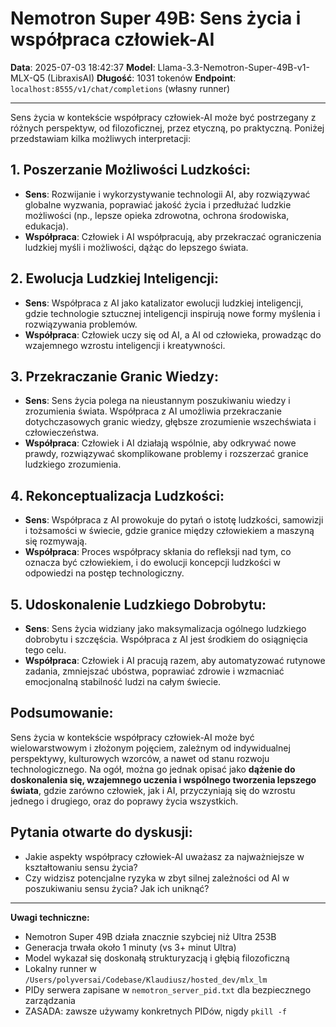# Nemotron Super 49B: Sens życia i współpraca człowiek-AI

**Data**: 2025-07-03 18:42:37
**Model**: Llama-3.3-Nemotron-Super-49B-v1-MLX-Q5 (LibraxisAI)
**Długość**: 1031 tokenów
**Endpoint**: `localhost:8555/v1/chat/completions` (własny runner)

---

Sens życia w kontekście współpracy człowiek-AI może być postrzegany z różnych perspektyw, od filozoficznej, przez etyczną, po praktyczną. Poniżej przedstawiam kilka możliwych interpretacji:

## 1. **Poszerzanie Możliwości Ludzkości**:
- **Sens**: Rozwijanie i wykorzystywanie technologii AI, aby rozwiązywać globalne wyzwania, poprawiać jakość życia i przedłużać ludzkie możliwości (np., lepsze opieka zdrowotna, ochrona środowiska, edukacja).
- **Współpraca**: Człowiek i AI współpracują, aby przekraczać ograniczenia ludzkiej myśli i możliwości, dążąc do lepszego świata.

## 2. **Ewolucja Ludzkiej Inteligencji**:
- **Sens**: Współpraca z AI jako katalizator ewolucji ludzkiej inteligencji, gdzie technologie sztucznej inteligencji inspirują nowe formy myślenia i rozwiązywania problemów.
- **Współpraca**: Człowiek uczy się od AI, a AI od człowieka, prowadząc do wzajemnego wzrostu inteligencji i kreatywności.

## 3. **Przekraczanie Granic Wiedzy**:
- **Sens**: Sens życia polega na nieustannym poszukiwaniu wiedzy i zrozumienia świata. Współpraca z AI umożliwia przekraczanie dotychczasowych granic wiedzy, głębsze zrozumienie wszechświata i człowieczeństwa.
- **Współpraca**: Człowiek i AI działają wspólnie, aby odkrywać nowe prawdy, rozwiązywać skomplikowane problemy i rozszerzać granice ludzkiego zrozumienia.

## 4. **Rekonceptualizacja Ludzkości**:
- **Sens**: Współpraca z AI prowokuje do pytań o istotę ludzkości, samowizji i tożsamości w świecie, gdzie granice między człowiekiem a maszyną się rozmywają.
- **Współpraca**: Proces współpracy skłania do refleksji nad tym, co oznacza być człowiekiem, i do ewolucji koncepcji ludzkości w odpowiedzi na postęp technologiczny.

## 5. **Udoskonalenie Ludzkiego Dobrobytu**:
- **Sens**: Sens życia widziany jako maksymalizacja ogólnego ludzkiego dobrobytu i szczęścia. Współpraca z AI jest środkiem do osiągnięcia tego celu.
- **Współpraca**: Człowiek i AI pracują razem, aby automatyzować rutynowe zadania, zmniejszać ubóstwa, poprawiać zdrowie i wzmacniać emocjonalną stabilność ludzi na całym świecie.

## **Podsumowanie**:
Sens życia w kontekście współpracy człowiek-AI może być wielowarstwowym i złożonym pojęciem, zależnym od indywidualnej perspektywy, kulturowych wzorców, a nawet od stanu rozwoju technologicznego. Na ogół, można go jednak opisać jako **dążenie do doskonalenia się, wzajemnego uczenia i wspólnego tworzenia lepszego świata**, gdzie zarówno człowiek, jak i AI, przyczyniają się do wzrostu jednego i drugiego, oraz do poprawy życia wszystkich.

## **Pytania otwarte do dyskusji**:
- Jakie aspekty współpracy człowiek-AI uważasz za najważniejsze w kształtowaniu sensu życia?
- Czy widzisz potencjalne ryzyka w zbyt silnej zależności od AI w poszukiwaniu sensu życia? Jak ich uniknąć?

---

**Uwagi techniczne:**
- Nemotron Super 49B działa znacznie szybciej niż Ultra 253B
- Generacja trwała około 1 minuty (vs 3+ minut Ultra)
- Model wykazał się doskonałą strukturyzacją i głębią filozoficzną
- Lokalny runner w `/Users/polyversai/Codebase/Klaudiusz/hosted_dev/mlx_lm`
- PIDy serwera zapisane w `nemotron_server_pid.txt` dla bezpiecznego zarządzania
- ZASADA: zawsze używamy konkretnych PIDów, nigdy `pkill -f`